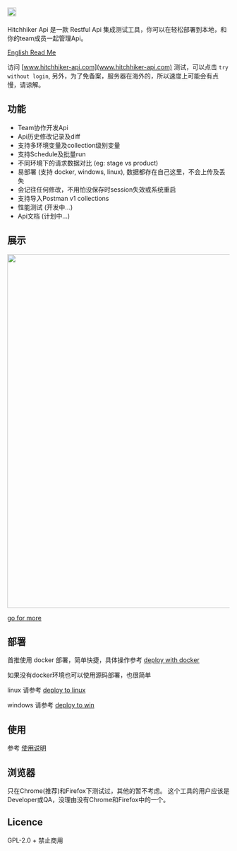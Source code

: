 # <img src='https://raw.githubusercontent.com/brookshi/Hitchhiker/master/client/public/hitchhiker-title-dark.png' height='20'/>

Hitchhiker Api 是一款 Restful Api 集成测试工具，你可以在轻松部署到本地，和你的team成员一起管理Api。

[English Read Me](README_en.md)

访问 [www.hitchhiker-api.com](www.hitchhiker-api.com) 测试，可以点击 `try without login`, 另外，为了免备案，服务器在海外的，所以速度上可能会有点慢，请谅解。

## 功能

* Team协作开发Api
* Api历史修改记录及diff
* 支持多环境变量及collection级别变量
* 支持Schedule及批量run
* 不同环境下的请求数据对比 (eg: stage vs product)
* 易部署 (支持 docker, windows, linux), 数据都存在自己这里，不会上传及丢失
* 会记往任何修改，不用怕没保存时session失效或系统重启
* 支持导入Postman v1 collections
* 性能测试 (开发中...)
* Api文档 (计划中...)

## 展示

<img src='https://github.com/brookshi/Hitchhiker/raw/master/doc/images/collection.png' width='800'/>

[go for more](https://github.com/brookshi/Hitchhiker/tree/master/doc/images)

## 部署

首推使用 docker 部署，简单快捷，具体操作参考 [deploy with docker](doc/howtoinstall-docker-cn.md)

如果没有docker环境也可以使用源码部署，也很简单

linux 请参考 [deploy to linux](doc/howtoinstall-linux-cn.md)

windows 请参考 [deploy to win](doc/howtoinstall-win-cn.md)

## 使用

参考 [使用说明](doc/howtouse-cn.md)

## 浏览器

只在Chrome(推荐)和Firefox下测试过，其他的暂不考虑。
这个工具的用户应该是Developer或QA，没理由没有Chrome和Firefox中的一个。

## Licence

GPL-2.0 + 禁止商用 